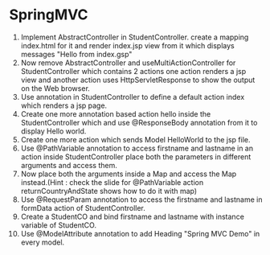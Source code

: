 # SpringMVC

1. Implement AbstractController in StudentController. create a mapping index.html for it and render index.jsp view from it which displays messages "Hello from index.gsp"
2. Now remove AbstractController and useMultiActionController for StudentController which contains 2 actions one action renders a jsp view and another action uses HttpServletResponse to show the output on the Web browser.
3. Use annotation in StudentController to define a default action index which renders a jsp page.
4. Create one more annotation based action hello inside the StudentController which and use @ResponseBody annotation from it to display Hello world.
5. Create one more action which sends Model HelloWorld to the jsp file.
6. Use @PathVariable annotation to access firstname and lastname in an action inside StudentController place both the parameters in different arguments and access them.
7. Now place both the arguments inside a Map and access the Map instead.(Hint : check the slide for @PathVariable action returnCountryAndState  shows how to do it with map)
8. Use @RequestParam annotation to access the firstname and lastname in formData action of StudentController.
9. Create a StudentCO and bind firstname and lastname with instance variable of StudentCO.
10. Use @ModelAttribute annotation to add Heading "Spring MVC Demo" in every model.
